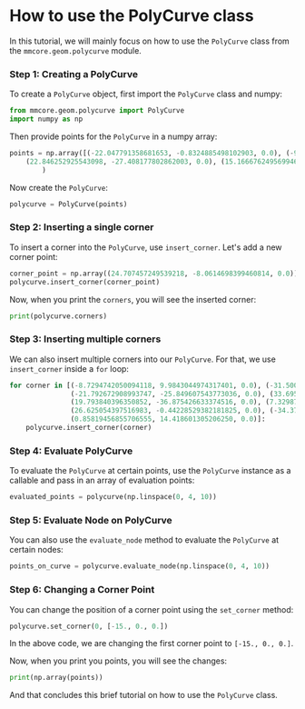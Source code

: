 # How to use the PolyCurve class

In this tutorial, we will mainly focus on how to use the `PolyCurve` class from the `mmcore.geom.polycurve` module.

### Step 1: Creating a PolyCurve

To create a `PolyCurve` object, first import the `PolyCurve` class and numpy:

```python
from mmcore.geom.polycurve import PolyCurve
import numpy as np
```

Then provide points for the `PolyCurve` in a numpy array:

```python
points = np.array([(-22.047791358681653, -0.8324885498102903, 0.0), (-9.3805108456226147, -28.660718210796471, 0.0),
    (22.846252925543098, -27.408177802862003, 0.0), (15.166676249569946, 2.5182225098112045, 0.0)]
        )
```

Now create the `PolyCurve`:

```python
polycurve = PolyCurve(points)
```

### Step 2: Inserting a single corner

To insert a corner into the `PolyCurve`, use `insert_corner`. Let's add a new corner point:

```python
corner_point = np.array((24.707457249539218, -8.0614698399460814, 0.0))
polycurve.insert_corner(corner_point)
```

Now, when you print the `corners`, you will see the inserted corner:

```python
print(polycurve.corners)
```

### Step 3: Inserting multiple corners

We can also insert multiple corners into our `PolyCurve`. For that, we use `insert_corner` inside a `for` loop:

```python
for corner in [(-8.7294742050094118, 9.9843044974317401, 0.0), (-31.500187542229803, -6.5544241369704661, 0.0),
               (-21.792672908993747, -25.849607543773036, 0.0), (33.695960118022263, -10.149799927057904, 0.0),
               (19.793840396350852, -36.875426633374516, 0.0), (7.3298709907144382, 9.6247669184230027, 0.0),
               (26.625054397516983, -0.44228529382181825, 0.0), (-34.376488174299752, -18.778701823267753, 0.0),
               (0.85819456855706555, 14.418601305206250, 0.0)]:
    polycurve.insert_corner(corner)
```

### Step 4: Evaluate PolyCurve

To evaluate the `PolyCurve` at certain points, use the `PolyCurve` instance as a callable and pass in an array of
evaluation points:

```python
evaluated_points = polycurve(np.linspace(0, 4, 10))
```

### Step 5: Evaluate Node on PolyCurve

You can also use the `evaluate_node` method to evaluate the `PolyCurve` at certain nodes:

```python
points_on_curve = polycurve.evaluate_node(np.linspace(0, 4, 10))
```

### Step 6: Changing a Corner Point

You can change the position of a corner point using the `set_corner` method:

```python
polycurve.set_corner(0, [-15., 0., 0.])
```

In the above code, we are changing the first corner point to `[-15., 0., 0.]`.

Now, when you print you points, you will see the changes:

```python
print(np.array(points))
```

And that concludes this brief tutorial on how to use the `PolyCurve` class.

